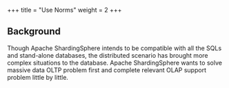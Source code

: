 +++
title = "Use Norms"
weight = 2
+++

## Background

Though Apache ShardingSphere intends to be compatible with all the SQLs and stand-alone databases, the distributed scenario has brought more complex situations to the database. 
Apache ShardingSphere wants to solve massive data OLTP problem first and complete relevant OLAP support problem little by little.
